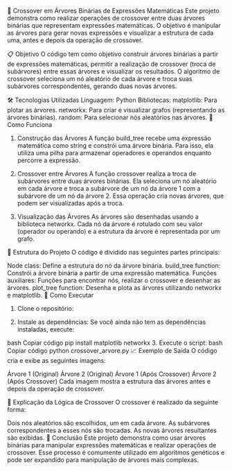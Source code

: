 🧬 Crossover em Árvores Binárias de Expressões Matemáticas
Este projeto demonstra como realizar operações de crossover entre duas árvores binárias que representam expressões matemáticas. O objetivo é manipular as árvores para gerar novas expressões e visualizar a estrutura de cada uma, antes e depois da operação de crossover.

📋 Objetivo
O código tem como objetivo construir árvores binárias a partir de expressões matemáticas, permitir a realização de crossover (troca de subárvores) entre essas árvores e visualizar os resultados. O algoritmo de crossover seleciona um nó aleatório de cada árvore e troca suas subárvores correspondentes, gerando duas novas árvores.

🛠️ Tecnologias Utilizadas
Linguagem: Python
Bibliotecas:
matplotlib: Para plotar as árvores.
networkx: Para criar e visualizar grafos (representando as árvores binárias).
random: Para selecionar nós aleatórios nas árvores.
📖 Como Funciona
1. Construção das Árvores
A função build_tree recebe uma expressão matemática como string e constrói uma árvore binária. Para isso, ela utiliza uma pilha para armazenar operadores e operandos enquanto percorre a expressão.

2. Crossover entre Árvores
A função crossover realiza a troca de subárvores entre duas árvores binárias. Ela seleciona um nó aleatório em cada árvore e troca a subárvore de um nó da árvore 1 com a subárvore de um nó da árvore 2. Essa operação cria novas árvores, que podem ser visualizadas após a troca.

3. Visualização das Árvores
As árvores são desenhadas usando a biblioteca networkx. Cada nó da árvore é rotulado com seu valor (operador ou operando) e a estrutura da árvore é representada por um grafo.

📂 Estrutura do Projeto
O código é dividido nas seguintes partes principais:

Node class: Define a estrutura do nó da árvore binária.
build_tree function: Constrói a árvore binária a partir de uma expressão matemática.
Funções auxiliares: Funções para encontrar nós, realizar o crossover e desenhar as árvores.
plot_tree function: Desenha e plota as árvores utilizando networkx e matplotlib.
🚀 Como Executar
1. Clone o repositório:

2. Instale as dependências:
Se você ainda não tem as dependências instaladas, execute:

bash
Copiar código
pip install matplotlib networkx
3. Execute o script:
bash
Copiar código
python crossover_arvore.py
📈 Exemplo de Saída
O código cria e exibe as seguintes imagens:

Árvore 1 (Original)
Árvore 2 (Original)
Árvore 1 (Após Crossover)
Árvore 2 (Após Crossover)
Cada imagem mostra a estrutura das árvores antes e depois da operação de crossover.

🧠 Explicação da Lógica de Crossover
O crossover é realizado da seguinte forma:

Dois nós aleatórios são escolhidos, um em cada árvore.
As subárvores correspondentes a esses nós são trocadas.
As novas árvores resultantes são exibidas.
📝 Conclusão
Este projeto demonstra como usar árvores binárias para manipular expressões matemáticas e realizar operações de crossover. Esse processo é comumente utilizado em algoritmos genéticos e pode ser expandido para manipulação de árvores mais complexas.

